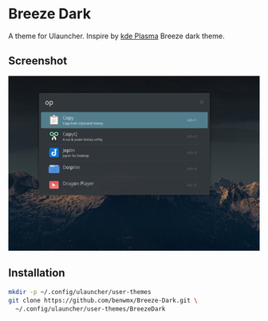 # Breeze Dark 

A theme for Ulauncher.
Inspire by [kde Plasma](https://kde.org/plasma-desktop/) Breeze dark theme.

## Screenshot
![](./screenShot.png)

## Installation

```sh
mkdir -p ~/.config/ulauncher/user-themes
git clone https://github.com/benwmx/Breeze-Dark.git \
  ~/.config/ulauncher/user-themes/BreezeDark
```
